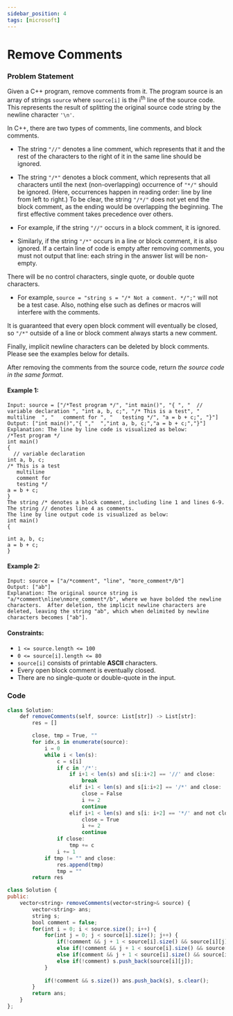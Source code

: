 ```yaml
---
sidebar_position: 4
tags: [microsoft]
---
```


# Remove Comments

### Problem Statement

Given a C++ program, remove comments from it. The program source is an array of strings `source` where `source[i]` is the i<sup>th</sup> line of the source code. This represents the result of splitting the original source code string by the newline character `'\n'`.

In C++, there are two types of comments, line comments, and block comments.

- The string `"//"` denotes a line comment, which represents that it and the rest of the characters to the right of it in the same line should be ignored.
- The string `"/*"` denotes a block comment, which represents that all characters until the next (non-overlapping) occurrence of `"*/"` should be ignored. (Here, occurrences happen in reading order: line by line from left to right.) To be clear, the string `"/*/"` does not yet end the block comment, as the ending would be overlapping the beginning.
The first effective comment takes precedence over others.

- For example, if the string `"//"` occurs in a block comment, it is ignored.
- Similarly, if the string `"/*"` occurs in a line or block comment, it is also ignored.
If a certain line of code is empty after removing comments, you must not output that line: each string in the answer list will be non-empty.

There will be no control characters, single quote, or double quote characters.

- For example, `source = "string s = "/* Not a comment. */";"` will not be a test case.
Also, nothing else such as defines or macros will interfere with the comments.

It is guaranteed that every open block comment will eventually be closed, so `"/*"` outside of a line or block comment always starts a new comment.

Finally, implicit newline characters can be deleted by block comments. Please see the examples below for details.

After removing the comments from the source code, return *the source code in the same format*.

#### Example 1:
```
Input: source = ["/*Test program */", "int main()", "{ ", "  // variable declaration ", "int a, b, c;", "/* This is a test", "   multiline  ", "   comment for ", "   testing */", "a = b + c;", "}"]
Output: ["int main()","{ ","  ","int a, b, c;","a = b + c;","}"]
Explanation: The line by line code is visualized as below:
/*Test program */
int main()
{ 
  // variable declaration 
int a, b, c;
/* This is a test
   multiline  
   comment for 
   testing */
a = b + c;
}
The string /* denotes a block comment, including line 1 and lines 6-9. The string // denotes line 4 as comments.
The line by line output code is visualized as below:
int main()
{ 
  
int a, b, c;
a = b + c;
}
```

#### Example 2:
```
Input: source = ["a/*comment", "line", "more_comment*/b"]
Output: ["ab"]
Explanation: The original source string is "a/*comment\nline\nmore_comment*/b", where we have bolded the newline characters.  After deletion, the implicit newline characters are deleted, leaving the string "ab", which when delimited by newline characters becomes ["ab"].
```

#### Constraints:
- `1 <= source.length <= 100`
- `0 <= source[i].length <= 80`
- `source[i]` consists of printable **ASCII** characters.
- Every open block comment is eventually closed.
- There are no single-quote or double-quote in the input.

### Code

```jsx title="Python Code"
class Solution:
    def removeComments(self, source: List[str]) -> List[str]:
        res = []

        close, tmp = True, ""
        for idx,s in enumerate(source):
            i = 0
            while i < len(s):
                c = s[i]
                if c in '/*':
                    if i+1 < len(s) and s[i:i+2] == '//' and close:
                        break
                    elif i+1 < len(s) and s[i:i+2] == '/*' and close:
                        close = False
                        i += 2
                        continue
                    elif i+1 < len(s) and s[i: i+2] == '*/' and not close:
                        close = True
                        i += 2
                        continue
                if close:
                    tmp += c
                i += 1
            if tmp != "" and close:
                res.append(tmp) 
                tmp = ""
        return res

```

```jsx title="C++"
class Solution {
public:
    vector<string> removeComments(vector<string>& source) {
        vector<string> ans;
        string s;
        bool comment = false;
        for(int i = 0; i < source.size(); i++) {
            for(int j = 0; j < source[i].size(); j++) {
                if(!comment && j + 1 < source[i].size() && source[i][j] == '/' && source[i][j+1]=='/') break;
                else if(!comment && j + 1 < source[i].size() && source[i][j] == '/' && source[i][j+1]=='*') comment = true, j++;
                else if(comment && j + 1 < source[i].size() && source[i][j] == '*' && source[i][j+1]=='/') comment = false, j++;
                else if(!comment) s.push_back(source[i][j]);
            }
            
            if(!comment && s.size()) ans.push_back(s), s.clear();
        }
        return ans;
    }
};
```